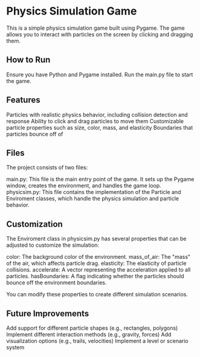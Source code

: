 # Physics Simulation Game
This is a simple physics simulation game built using Pygame. The game allows you to interact with particles on the screen by clicking and dragging them.
## How to Run

Ensure you have Python and Pygame installed.
Run the main.py file to start the game.

## Features

Particles with realistic physics behavior, including collision detection and response
Ability to click and drag particles to move them
Customizable particle properties such as size, color, mass, and elasticity
Boundaries that particles bounce off of

## Files
The project consists of two files:

main.py: This file is the main entry point of the game. It sets up the Pygame window, creates the environment, and handles the game loop.
physicsim.py: This file contains the implementation of the Particle and Enviroment classes, which handle the physics simulation and particle behavior.

## Customization
The Enviroment class in physicsim.py has several properties that can be adjusted to customize the simulation:

color: The background color of the environment.
mass_of_air: The "mass" of the air, which affects particle drag.
elasticity: The elasticity of particle collisions.
accelerate: A vector representing the acceleration applied to all particles.
hasBoundaries: A flag indicating whether the particles should bounce off the environment boundaries.

You can modify these properties to create different simulation scenarios.
## Future Improvements

Add support for different particle shapes (e.g., rectangles, polygons)
Implement different interaction methods (e.g., gravity, forces)
Add visualization options (e.g., trails, velocities)
Implement a level or scenario system
